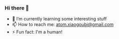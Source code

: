 ### Hi there 👋
- 🌱 I’m currently learning some interesting stuff
- 📫 How to reach me: atom.xiaogoubi@gmail.com
- ⚡ Fun fact: I'm a human!
<!--
**sakuraAtomCola/sakuraAtomCola** is a ✨ _special_ ✨ repository because its `README.md` (this file) appears on your GitHub profile.

Here are some ideas to get you started:

- 🔭 I’m currently working on ...
- 🌱 I’m currently learning ...
- 👯 I’m looking to collaborate on ...
- 🤔 I’m looking for help with ...
- 💬 Ask me about ...
- 📫 How to reach me: ...
- 😄 Pronouns: ...
- ⚡ Fun fact: ...
-->
